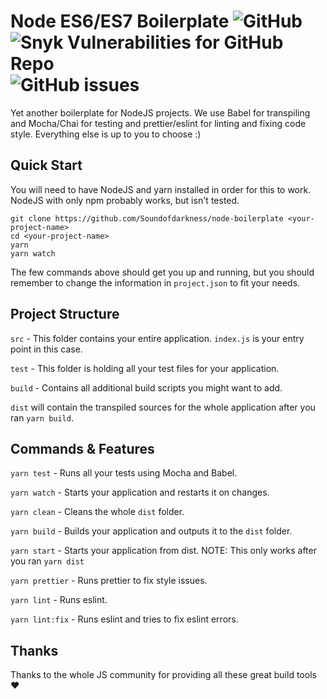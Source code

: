 # Node ES6/ES7 Boilerplate ![GitHub](https://img.shields.io/github/license/Soundofdarkness/node-boilerplate.svg?style=for-the-badge) ![Snyk Vulnerabilities for GitHub Repo](https://img.shields.io/snyk/vulnerabilities/github/Soundofdarkness/node-boilerplate.svg?style=for-the-badge) ![GitHub issues](https://img.shields.io/github/issues/Soundofdarkness/node-boilerplate.svg?style=for-the-badge) 

Yet another boilerplate for NodeJS projects.
We use Babel for transpiling and Mocha/Chai for testing and prettier/eslint for linting and fixing code style.
Everything else is up to you to choose :)

## Quick Start

You will need to have NodeJS and yarn installed in order for this to work. NodeJS with only npm probably works, but isn't tested.

```
git clone https://github.com/Soundofdarkness/node-boilerplate <your-project-name>
cd <your-project-name>
yarn
yarn watch
```

The few commands above should get you up and running,
but you should remember to change the information in `project.json` to fit your needs.

## Project Structure

`src` - This folder contains your entire application. `index.js` is your entry point in this case.

`test` - This folder is holding all your test files for your application.

`build` - Contains all additional build scripts you might want to add.

`dist` will contain the transpiled sources for the whole application after you ran `yarn build`.

## Commands & Features

`yarn test` - Runs all your tests using Mocha and Babel.

`yarn watch` - Starts your application and restarts it on changes.

`yarn clean` - Cleans the whole `dist` folder.

`yarn build` - Builds your application and outputs it to the `dist` folder.

`yarn start` - Starts your application from dist. NOTE: This only works after you ran `yarn dist`

`yarn prettier` - Runs prettier to fix style issues.

`yarn lint` - Runs eslint.

`yarn lint:fix` - Runs eslint and tries to fix eslint errors.

## Thanks

Thanks to the whole JS community for providing all these great build tools ❤️
